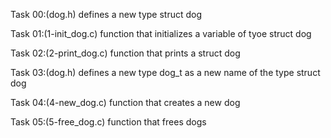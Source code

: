 Task 00:(dog.h)
defines a new type struct dog

Task 01:(1-init_dog.c)
function that initializes a variable of tyoe struct dog

Task 02:(2-print_dog.c)
function that prints a struct dog

Task 03:(dog.h)
defines a new type dog_t as a new name of the type struct dog

Task 04:(4-new_dog.c)
function that creates a new dog

Task 05:(5-free_dog.c)
function that frees dogs
